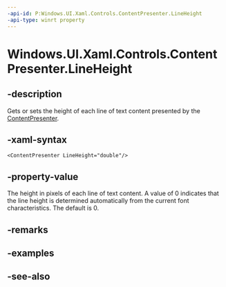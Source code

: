 ```yaml
---
-api-id: P:Windows.UI.Xaml.Controls.ContentPresenter.LineHeight
-api-type: winrt property
---
```


<!-- Property syntax
public double LineHeight { get;  set; }
-->

# Windows.UI.Xaml.Controls.ContentPresenter.LineHeight

## -description
Gets or sets the height of each line of text content presented by the [ContentPresenter](contentpresenter.md).



## -xaml-syntax
```xaml
<ContentPresenter LineHeight="double"/>
```


## -property-value
The height in pixels of each line of text content. A value of 0 indicates that the line height is determined automatically from the current font characteristics. The default is 0.

## -remarks

## -examples

## -see-also
